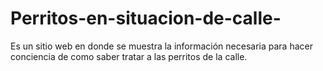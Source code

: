 # Perritos-en-situacion-de-calle-
Es un sitio web en donde se muestra la información necesaria para hacer conciencia de como saber tratar a las perritos de la calle.

